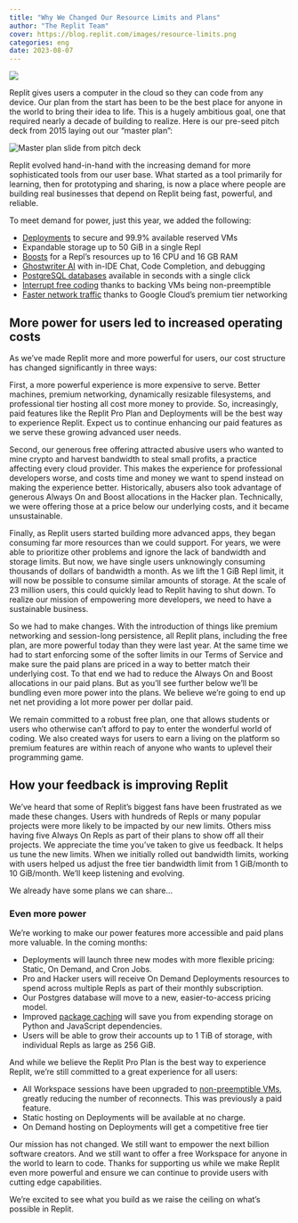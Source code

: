 ```yaml
---
title: "Why We Changed Our Resource Limits and Plans"
author: "The Replit Team"
cover: https://blog.replit.com/images/resource-limits.png
categories: eng
date: 2023-08-07
---
```


![](/images/resource-limits.png)

Replit gives users a computer in the cloud so they can code from any device. Our plan from the start has been to be the best place for anyone in the world to bring their idea to life. This is a hugely ambitious goal, one that required nearly a decade of building to realize. Here is our pre-seed pitch deck from 2015 laying out our “master plan”:

![Master plan slide from pitch deck](/images/master-plan.png)

Replit evolved hand-in-hand with the increasing demand for more sophisticated tools from our user base. What started as a tool primarily for learning, then for prototyping and sharing, is now a place where people are building real businesses that depend on Replit being fast, powerful, and reliable.

To meet demand for power, just this year, we added the following:
* [Deployments](https://replit.com/site/deployments) to secure and 99.9% available reserved VMs
* Expandable storage up to 50 GiB in a single Repl
* [Boosts](https://blog.replit.com/new-year-new-replit) for a Repl’s resources up to 16 CPU and 16 GB RAM
* [Ghostwriter AI](https://replit.com/site/ghostwriter) with in-IDE Chat, Code Completion, and debugging
* [PostgreSQL databases](https://blog.replit.com/postgresql-db-launch) available in seconds with a single click
* [Interrupt free coding](https://blog.replit.com/regular-vms) thanks to backing VMs being non-preemptible
* [Faster network traffic](https://blog.replit.com/faster-networking) thanks to Google Cloud’s premium tier networking

## More power for users led to increased operating costs

As we’ve made Replit more and more powerful for users, our cost structure has changed significantly in three ways:

First, a more powerful experience is more expensive to serve. Better machines, premium networking, dynamically resizable filesystems, and professional tier hosting all cost more money to provide. So, increasingly, paid features like the Replit Pro Plan and Deployments will be the best way to experience Replit. Expect us to continue enhancing our paid features as we serve these growing advanced user needs.

Second, our generous free offering attracted abusive users who wanted to mine crypto and harvest bandwidth to steal small profits, a practice affecting every cloud provider. This makes the experience for professional developers worse, and costs time and money we want to spend instead on making the experience better. Historically, abusers also took advantage of generous Always On and Boost allocations in the Hacker plan. Technically, we were offering those at a price below our underlying costs, and it became unsustainable.

Finally, as Replit users started building more advanced apps, they began consuming far more resources than we could support. For years, we were able to prioritize other problems and ignore the lack of bandwidth and storage limits. But now, we have single users unknowingly consuming thousands of dollars of bandwidth a month. As we lift the 1 GiB Repl limit, it will now be possible to consume similar amounts of storage. At the scale of 23 million users, this could quickly lead to Replit having to shut down. To realize our mission of empowering more developers, we need to have a sustainable business. 

So we had to make changes. With the introduction of things like premium networking and session-long persistence, all Replit plans, including the free plan, are more powerful today than they were last year. At the same time we had to start enforcing some of the softer limits in our Terms of Service and make sure the paid plans are priced in a way to better match their underlying cost. To that end we had to reduce the Always On and Boost allocations in our paid plans. But as you’ll see further below we’ll be bundling even more power into the plans. We believe we’re going to end up net net providing a lot more power per dollar paid.

We remain committed to a robust free plan, one that allows students or users who otherwise can’t afford to pay to enter the wonderful world of coding. We also created ways for users to earn a living on the platform so premium features are within reach of anyone who wants to uplevel their programming game. 

## How your feedback is improving Replit

We’ve heard that some of Replit’s biggest fans have been frustrated as we made these changes. Users with hundreds of Repls or many popular projects were more likely to be impacted by our new limits. Others miss having five Always On Repls as part of their plans to show off all their projects. We appreciate the time you’ve taken to give us feedback. It helps us tune the new limits. When we initially rolled out bandwidth limits, working with users helped us adjust the free tier bandwidth limit from 1 GiB/month to 10 GiB/month. We’ll keep listening and evolving.

We already have some plans we can share...

### Even more power 

We’re working to make our power features more accessible and paid plans more valuable. In the coming months:

* Deployments will launch three new modes with more flexible pricing: Static, On Demand, and Cron Jobs.
* Pro and Hacker users will receive On Demand Deployments resources to spend across multiple Repls as part of their monthly subscription.
* Our Postgres database will move to a new, easier-to-access pricing model.
* Improved [package caching](https://blog.replit.com/python-new-template) will save you from expending storage on Python and JavaScript dependencies.
* Users will be able to grow their accounts up to 1 TiB of storage, with individual Repls as large as 256 GiB.

And while we believe the Replit Pro Plan is the best way to experience Replit, we’re still committed to a great experience for all users:
* All Workspace sessions have been upgraded to [non-preemptible VMs](https://blog.replit.com/faster-networking), greatly reducing the number of reconnects. This was previously a paid feature.
* Static hosting on Deployments will be available at no charge.
* On Demand hosting on Deployments will get a competitive free tier

Our mission has not changed. We still want to empower the next  billion software creators. And we still want to offer a free Workspace for anyone in the world to learn to code. Thanks for supporting us while we make Replit even more powerful and ensure we can continue to provide users with cutting edge capabilities.

We’re excited to see what you build as we raise the ceiling on what’s possible in Replit.









